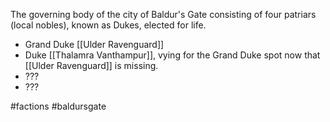  The governing body of the city of Baldur's Gate consisting of four patriars (local nobles), known as Dukes, elected for life.

- Grand Duke [[Ulder Ravenguard]]
- Duke [[Thalamra Vanthampur]], vying for the Grand Duke spot now that [[Ulder Ravenguard]] is missing.
- ???
- ???

#factions #baldursgate